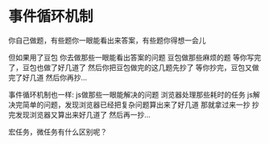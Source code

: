 # 事件循环机制

你自己做题，有些题你一眼能看出来答案，有些题你得想一会儿

但如果用了豆包
你去做那些一眼能看出答案的问题
豆包做那些麻烦的题
等你写完了，豆包也做了好几道了
然后你把豆包做完的这几题先抄了
等你抄完，豆包又做完了好几道
然后你再抄...


事件循环机制也一样:
js做那些一眼能解决的问题
浏览器处理那些耗时的任务
js解决完简单的问题，发现浏览器已经把复杂问题算出来了好几道
那就拿过来一抄
抄完发现浏览器又算出来好几道了
然后再一抄...

宏任务，微任务有什么区别呢？